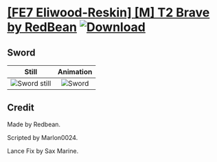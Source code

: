 # [\[FE7 Eliwood-Reskin\] \[M\] T2 Brave by RedBean](./) [![Download](https://img.shields.io/badge/Download--red?style=social&logo=github)](https://minhaskamal.github.io/DownGit/#/home?url=https://github.com/Klokinator/FE-Repo/tree/main/Battle%20Animations%2FLords%20-%20Vanilla%20and%20Custom%2F%5BFE7%20Eliwood-Reskin%5D%20%5BM%5D%20T2%20Brave%20by%20RedBean%2F1.%20Sword)

## Sword

| Still | Animation |
| :---: | :-------: |
| ![Sword still](./Sword_000.png) | ![Sword](./Sword.gif) |

## Credit

Made by Redbean.

Scripted by Marlon0024.

Lance Fix by Sax Marine.

